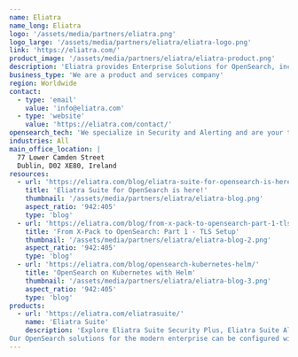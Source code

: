 ```yaml
---
name: Eliatra
name_long: Eliatra
logo: '/assets/media/partners/eliatra.png'
logo_large: '/assets/media/partners/eliatra/eliatra-logo.png'
link: 'https://eliatra.com/'
product_image: '/assets/media/partners/eliatra/eliatra-product.png'
description: 'Eliatra provides Enterprise Solutions for OpenSearch, including support with guaranteed SLAs, professional services, and custom development. Our Eliatra Suite plugins for OpenSearch and Dashboards make it easy to set up and run OpenSearch for Mission-critical systems.'
business_type: 'We are a product and services company'
region: Worldwide
contact: 
  - type: 'email'
    value: 'info@eliatra.com'
  - type: 'website'
    value: 'https://eliatra.com/contact/'
opensearch_tech: 'We specialize in Security and Alerting and are your trusted partner for planning, implementing, and running OpenSearch projects. We have extensive knowledge in migrating clusters from the Elastic Stack to OpenSearch.'
industries: All
main_office_location: |
  77 Lower Camden Street
  Dublin, D02 XE80, Ireland
resources:
  - url: 'https://eliatra.com/blog/eliatra-suite-for-opensearch-is-here/'
    title: 'Eliatra Suite for OpenSearch is here!'
    thumbnail: '/assets/media/partners/eliatra/eliatra-blog.png'
    aspect_ratio: '942:405'
    type: 'blog'
  - url: 'https://eliatra.com/blog/from-x-pack-to-opensearch-part-1-tls-setup/'
    title: 'From X-Pack to OpenSearch: Part 1 - TLS Setup'
    thumbnail: '/assets/media/partners/eliatra/eliatra-blog-2.png'
    aspect_ratio: '942:405'
    type: 'blog'
  - url: 'https://eliatra.com/blog/opensearch-kubernetes-helm/'
    title: 'OpenSearch on Kubernetes with Helm'
    thumbnail: '/assets/media/partners/eliatra/eliatra-blog-3.png'
    aspect_ratio: '942:405'
    type: 'blog'
products:
  - url: 'https://eliatra.com/eliatrasuite/'
    name: 'Eliatra Suite'
    description: 'Explore Eliatra Suite Security Plus, Eliatra Suite Alerting Plus, and Kubernetes Support.
Our OpenSearch solutions for the modern enterprise can be configured with ease.'
---
```

